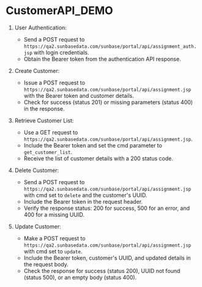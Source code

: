 # CustomerAPI_DEMO

1. User Authentication:
   - Send a POST request to `https://qa2.sunbasedata.com/sunbase/portal/api/assignment_auth.jsp` with login credentials.
   - Obtain the Bearer token from the authentication API response.
     
2. Create Customer:
   - Issue a POST request to `https://qa2.sunbasedata.com/sunbase/portal/api/assignment.jsp` with the Bearer token and customer details.
   - Check for success (status 201) or missing parameters (status 400) in the response.
     
3. Retrieve Customer List:
   - Use a GET request to `https://qa2.sunbasedata.com/sunbase/portal/api/assignment.jsp`.
   - Include the Bearer token and set the cmd parameter to `get_customer_list`.
   - Receive the list of customer details with a 200 status code.

4. Delete Customer:
   - Send a POST request to `https://qa2.sunbasedata.com/sunbase/portal/api/assignment.jsp` with cmd set to `delete` and the customer's UUID.
   - Include the Bearer token in the request header.
   - Verify the response status: 200 for success, 500 for an error, and 400 for a missing UUID.

5. Update Customer:
   - Make a POST request to `https://qa2.sunbasedata.com/sunbase/portal/api/assignment.jsp` with cmd set to `update`.
   - Include the Bearer token, customer's UUID, and updated details in the request body.
   - Check the response for success (status 200), UUID not found (status 500), or an empty body (status 400).
